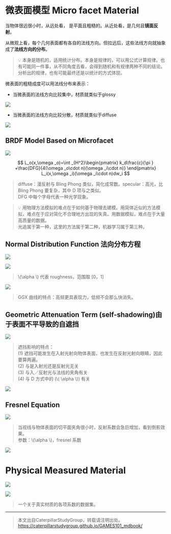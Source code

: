 # 微表面模型 Micro facet Material  

当物体很远很小时，从远处看， 是平面且粗糙的。从近处看，是几何且**镜面反射**。

从微观上看，每个几何表面都有各自的法线方向。但拉远后，这些法线方向就抽象成了**法线方向的分布**。  

> &#x1F4A1; 本身是随机的，适用统计分布。本身是规律的，可以用公式计算规律。也有可能同一件事，从不同角度去看，会得到随机和有规律两种不同的结论。分析出的规律，也有可能最终还是以统计的方式体现。  

微表面的粗糙成度可以用法线分布来表示：

- 当微表面的法线方向比较集中，材质就类似于glossy

![](../assets/152.PNG)

- 当微表面的法线方向比较分散，材质就类似于diffuse

![](../assets/153.PNG)

## BRDF Model Based on Microfacet

![](../assets/69-49-1.png)   

$$
L_o(x,\omega _o)=\int _{H^2}\begin{pmatrix}  
  k_d\frac{c}{\pi } +\frac{DFG}{4(\omega _o\cdot n)(\omega _i\cdot n)}
\end{pmatrix} L_i(x,\omega _i)(\omega _i\cdot n)dw_i
$$

> diffuse：漫反射与 Bling Phong 类似，简化成常数。specular：高光，比 Bling Phong 要复杂，其中 D 项与之类似。      
DFG 中每个字母代表一种光学现象。  

> &#x1F4A1; 用物理方法模拟的难点在于如何基于物理去建模。用简体近似的方法模拟，难点在于应对简化不合理地方出现的失真。用数据模拟，难点在于大量高质量的数据。  
> 光追属于第一种，这里的方法属于第二种，机器学习属于第三种。  

## Normal Distribution Function 法向分布方程     

![](../assets/69-50-1.png)   

![](../assets/69-50-2.png)   

> \\(\alpha \\) 代表 roughness，范围取 [0，1]    

![](../assets/69-50-3.png)   

> GGX 曲线的特点：高频更具表现力，低频不会那么快消失。    
  
## Geometric Attenuation Term (self-shadowing)由于表面不平导致的自遮挡

![](../assets/69-51-3.png)   

> 遮挡影响的特点：    
(1) 遮挡可能发生在入射光射向物体表面，也发生在反射光射向眼睛，因此要算两遍。   
(2) 与是入射光还是反射光无关    
(3) 与入／反射光与法线的夹角有关    
(4) 与 D 方式中的 (\\( \alpha \\)) 有关    

![](../assets/69-51-2.png)   
  
## Fresnel Equation

![](../assets/69-52-2.png)   

> 当视线与物体表面的切平面夹角很小时，反射系数会急巨增加，看到倒影效果。    
参数：\\(\alpha \\)，fresnel 系数    

![](../assets/69-52-3.png)   

# Physical Measured Material

![](../assets/69-53-1.png)   

![](../assets/69-53-2.png)   

> 一个关于真实材质的各项系数的数据集。    


------------------------------

> 本文出自CaterpillarStudyGroup，转载请注明出处。  
> https://caterpillarstudygroup.github.io/GAMES101_mdbook/